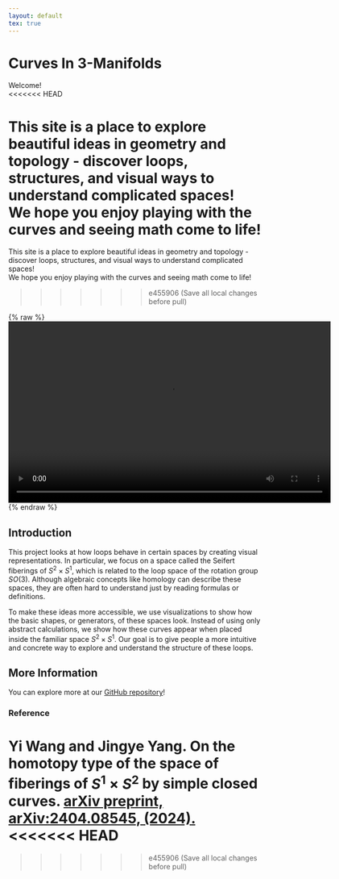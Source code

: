 ```yaml
---
layout: default
tex: true
---
```


# Curves In 3-Manifolds

Welcome!  
<<<<<<< HEAD

This site is a place to explore beautiful ideas in geometry and topology - discover loops, structures, and visual ways to understand complicated spaces!  
We hope you enjoy playing with the curves and seeing math come to life!
=======
This site is a place to explore beautiful ideas in geometry and topology - discover loops, structures, and visual ways to understand complicated spaces!  
We hope you enjoy playing with the curves and seeing math come to life!

>>>>>>> e455906 (Save all local changes before pull)

{% raw %}
<video width="640" height="360" controls>
  <source src="assets/animation_final.mp4" type="video/mp4">
  Your browser does not support the video tag.
</video>
{% endraw %}

## Introduction

This project looks at how loops behave in certain spaces by creating visual representations.
In particular, we focus on a space called the Seifert fiberings of $S^2 \times S^1$, which is related to the loop space of the rotation group $SO(3)$.
Although algebraic concepts like homology can describe these spaces, they are often hard to understand just by reading formulas or definitions.

To make these ideas more accessible, we use visualizations to show how the basic shapes, or generators, of these spaces look.
Instead of using only abstract calculations, we show how these curves appear when placed inside the familiar space $S^2 \times S^1$.
Our goal is to give people a more intuitive and concrete way to explore and understand the structure of these loops.

## More Information

You can explore more at our [GitHub repository](https://github.com/CurvesIn3Manifolds/CurvesIn3Manifolds.github.io)!


### Reference

Yi Wang and Jingye Yang. On the homotopy type of the space of fiberings of $S^1 \times S^2$ by simple closed curves. [arXiv preprint,
arXiv:2404.08545, (2024).](https://arxiv.org/html/2404.08545v1)
<<<<<<< HEAD
=======

>>>>>>> e455906 (Save all local changes before pull)
